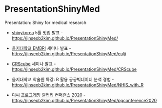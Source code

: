 # PresentationShinyMed
Presentation: Shiny for medical research


* [shinykorea](https://github.com/shinykorea/Meetup) 5월 밋업 발표 - https://jinseob2kim.github.io/PresentationShinyMed/

* [을지대학교 EMBRI](http://eulji.ac.kr/embri/index.html?menuno=3925) 세미나 발표 - https://jinseob2kim.github.io/PresentationShinyMed/eulji

* [CRScube](https://www.crscube.io/) 세미나 발표 - https://jinseob2kim.github.io/PresentationShinyMed/CRScube

* 을지대학교 학술원 특강: R 활용 공공빅데이터 분석 경험 - https://jinseob2kim.github.io/PresentationShinyMed/NHIS_with_R

* [디씨 프로그래밍 갤러리 컨퍼런스 2020](https://pgconference.github.io/) - https://jinseob2kim.github.io/PresentationShinyMed/pgconference2020
